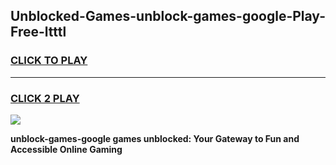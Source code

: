 
## Unblocked-Games-unblock-games-google-Play-Free-ltttl
<h3>
<a href="https://premium76.site?title=unblock-games-google&ref=18A">CLICK TO PLAY</a></h3>
<hr>

<h3>
<a href="https://premium76.site?title=unblock-games-google&ref=18A">CLICK 2 PLAY</a>
  
</h3>

<a href="https://premium76.site?title=unblock-games-google&ref=18A"><img src="https://clearcache.store/games.png"></a>


**unblock-games-google games unblocked: Your Gateway to Fun and Accessible Online Gaming**
